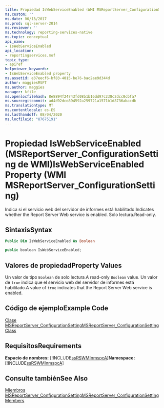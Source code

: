 ```yaml
---
title: Propiedad IsWebServiceEnabled (WMI MSReportServer_ConfigurationSetting) | Microsoft Docs
ms.custom: ''
ms.date: 06/13/2017
ms.prod: sql-server-2014
ms.reviewer: ''
ms.technology: reporting-services-native
ms.topic: conceptual
api_name:
- IsWebServiceEnabled
api_location:
- reportingservices.mof
topic_type:
- apiref
helpviewer_keywords:
- IsWebServiceEnabled property
ms.assetid: e37eecf6-bf83-4015-be76-bac2ae9d344d
author: maggiesMSFT
ms.author: maggies
manager: kfile
ms.openlocfilehash: 8e8894f24743fd08b1b16dd97c238c2dcc0cbfa7
ms.sourcegitcommit: ad4d92dce894592a259721a1571b1d8736abacdb
ms.translationtype: MT
ms.contentlocale: es-ES
ms.lasthandoff: 08/04/2020
ms.locfileid: "87675191"
---
```

# <a name="iswebserviceenabled-property-wmi-msreportserver_configurationsetting"></a><span data-ttu-id="2a05a-102">Propiedad IsWebServiceEnabled (MSReportServer_ConfigurationSetting de WMI)</span><span class="sxs-lookup"><span data-stu-id="2a05a-102">IsWebServiceEnabled Property (WMI MSReportServer_ConfigurationSetting)</span></span>
  <span data-ttu-id="2a05a-103">Indica si el servicio web del servidor de informes está habilitado.</span><span class="sxs-lookup"><span data-stu-id="2a05a-103">Indicates whether the Report Server Web service is enabled.</span></span> <span data-ttu-id="2a05a-104">Solo lectura.</span><span class="sxs-lookup"><span data-stu-id="2a05a-104">Read-only.</span></span>  
  
## <a name="syntax"></a><span data-ttu-id="2a05a-105">Sintaxis</span><span class="sxs-lookup"><span data-stu-id="2a05a-105">Syntax</span></span>  
  
```vb  
Public Dim IsWebServiceEnabled As Boolean  
```  
  
```csharp  
public boolean IsWebServiceEnabled;  
```  
  
## <a name="property-values"></a><span data-ttu-id="2a05a-106">Valores de propiedad</span><span class="sxs-lookup"><span data-stu-id="2a05a-106">Property Values</span></span>  
 <span data-ttu-id="2a05a-107">Un valor de tipo `Boolean` de solo lectura.</span><span class="sxs-lookup"><span data-stu-id="2a05a-107">A read-only `Boolean` value.</span></span> <span data-ttu-id="2a05a-108">Un valor de `true` indica que el servicio web del servidor de informes está habilitado.</span><span class="sxs-lookup"><span data-stu-id="2a05a-108">A value of `true` indicates that the Report Server Web service is enabled.</span></span>  
  
## <a name="example-code"></a><span data-ttu-id="2a05a-109">Código de ejemplo</span><span class="sxs-lookup"><span data-stu-id="2a05a-109">Example Code</span></span>  
 [<span data-ttu-id="2a05a-110">Clase MSReportServer_ConfigurationSetting</span><span class="sxs-lookup"><span data-stu-id="2a05a-110">MSReportServer_ConfigurationSetting Class</span></span>](msreportserver-configurationsetting-class.md)  
  
## <a name="requirements"></a><span data-ttu-id="2a05a-111">Requisitos</span><span class="sxs-lookup"><span data-stu-id="2a05a-111">Requirements</span></span>  
 <span data-ttu-id="2a05a-112">**Espacio de nombres:** [!INCLUDE[ssRSWMInmspcA](../../includes/ssrswminmspca-md.md)]</span><span class="sxs-lookup"><span data-stu-id="2a05a-112">**Namespace:** [!INCLUDE[ssRSWMInmspcA](../../includes/ssrswminmspca-md.md)]</span></span>  
  
## <a name="see-also"></a><span data-ttu-id="2a05a-113">Consulte también</span><span class="sxs-lookup"><span data-stu-id="2a05a-113">See Also</span></span>  
 [<span data-ttu-id="2a05a-114">Miembros MSReportServer_ConfigurationSetting</span><span class="sxs-lookup"><span data-stu-id="2a05a-114">MSReportServer_ConfigurationSetting Members</span></span>](msreportserver-configurationsetting-members.md)  
  
  
